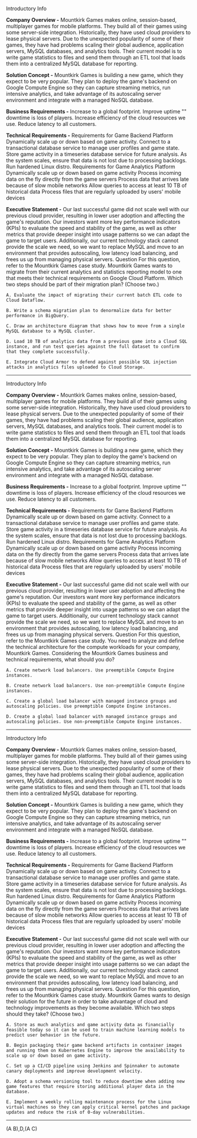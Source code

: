 Introductory Info

**Company Overview -**
Mountkirk Games makes online, session-based, multiplayer games for mobile platforms. They build all of their games using some server-side integration.
Historically, they have used cloud providers to lease physical servers.
Due to the unexpected popularity of some of their games, they have had problems scaling their global audience, application servers, MySQL databases, and analytics tools.
Their current model is to write game statistics to files and send them through an ETL tool that loads them into a centralized MySQL database for reporting.

**Solution Concept -**
Mountkirk Games is building a new game, which they expect to be very popular. They plan to deploy the game's backend on Google Compute Engine so they can capture streaming metrics, run intensive analytics, and take advantage of its autoscaling server environment and integrate with a managed NoSQL database.

**Business Requirements -**
Increase to a global footprint.
Improve uptime "" downtime is loss of players.
Increase efficiency of the cloud resources we use.
Reduce latency to all customers.

**Technical Requirements -**
Requirements for Game Backend Platform
Dynamically scale up or down based on game activity.
Connect to a transactional database service to manage user profiles and game state.
Store game activity in a timeseries database service for future analysis.
As the system scales, ensure that data is not lost due to processing backlogs.
Run hardened Linux distro.
Requirements for Game Analytics Platform
Dynamically scale up or down based on game activity
Process incoming data on the fly directly from the game servers
Process data that arrives late because of slow mobile networks
Allow queries to access at least 10 TB of historical data
Process files that are regularly uploaded by users' mobile devices

**Executive Statement -**
Our last successful game did not scale well with our previous cloud provider, resulting in lower user adoption and affecting the game's reputation. Our investors want more key performance indicators (KPIs) to evaluate the speed and stability of the game, as well as other metrics that provide deeper insight into usage patterns so we can adapt the game to target users. Additionally, our current technology stack cannot provide the scale we need, so we want to replace MySQL and move to an environment that provides autoscaling, low latency load balancing, and frees us up from managing physical servers.
Question
For this question, refer to the Mountkirk Games case study. Mountkirk Games wants to migrate from their current analytics and statistics reporting model to one that meets their technical requirements on Google Cloud Platform.
Which two steps should be part of their migration plan? (Choose two.)

    A. Evaluate the impact of migrating their current batch ETL code to Cloud Dataflow.

    B. Write a schema migration plan to denormalize data for better performance in BigQuery.

    C. Draw an architecture diagram that shows how to move from a single MySQL database to a MySQL cluster.

    D. Load 10 TB of analytics data from a previous game into a Cloud SQL instance, and run test queries against the full dataset to confirm that they complete successfully.

    E. Integrate Cloud Armor to defend against possible SQL injection attacks in analytics files uploaded to Cloud Storage.

----

Introductory Info

**Company Overview -**
Mountkirk Games makes online, session-based, multiplayer games for mobile platforms. They build all of their games using some server-side integration.
Historically, they have used cloud providers to lease physical servers.
Due to the unexpected popularity of some of their games, they have had problems scaling their global audience, application servers, MySQL databases, and analytics tools.
Their current model is to write game statistics to files and send them through an ETL tool that loads them into a centralized MySQL database for reporting.

**Solution Concept -**
Mountkirk Games is building a new game, which they expect to be very popular. They plan to deploy the game's backend on Google Compute Engine so they can capture streaming metrics, run intensive analytics, and take advantage of its autoscaling server environment and integrate with a managed NoSQL database.

**Business Requirements -**
Increase to a global footprint.
Improve uptime "" downtime is loss of players.
Increase efficiency of the cloud resources we use.
Reduce latency to all customers.

**Technical Requirements -**
Requirements for Game Backend Platform
Dynamically scale up or down based on game activity.
Connect to a transactional database service to manage user profiles and game state.
Store game activity in a timeseries database service for future analysis.
As the system scales, ensure that data is not lost due to processing backlogs.
Run hardened Linux distro.
Requirements for Game Analytics Platform
Dynamically scale up or down based on game activity
Process incoming data on the fly directly from the game servers
Process data that arrives late because of slow mobile networks
Allow queries to access at least 10 TB of historical data
Process files that are regularly uploaded by users' mobile devices

**Executive Statement -**
Our last successful game did not scale well with our previous cloud provider, resulting in lower user adoption and affecting the game's reputation. Our investors want more key performance indicators (KPIs) to evaluate the speed and stability of the game, as well as other metrics that provide deeper insight into usage patterns so we can adapt the game to target users. Additionally, our current technology stack cannot provide the scale we need, so we want to replace MySQL and move to an environment that provides autoscaling, low latency load balancing, and frees us up from managing physical servers.
Question
For this question, refer to the Mountkirk Games case study. You need to analyze and define the technical architecture for the compute workloads for your company, Mountkirk Games. Considering the Mountkirk Games business and technical requirements, what should you do?

    A. Create network load balancers. Use preemptible Compute Engine instances.

    B. Create network load balancers. Use non-preemptible Compute Engine instances.

    C. Create a global load balancer with managed instance groups and autoscaling policies. Use preemptible Compute Engine instances.

    D. Create a global load balancer with managed instance groups and autoscaling policies. Use non-preemptible Compute Engine instances.

----

Introductory Info

**Company Overview -**
Mountkirk Games makes online, session-based, multiplayer games for mobile platforms. They build all of their games using some server-side integration.
Historically, they have used cloud providers to lease physical servers.
Due to the unexpected popularity of some of their games, they have had problems scaling their global audience, application servers, MySQL databases, and analytics tools.
Their current model is to write game statistics to files and send them through an ETL tool that loads them into a centralized MySQL database for reporting.

**Solution Concept -**
Mountkirk Games is building a new game, which they expect to be very popular. They plan to deploy the game's backend on Google Compute Engine so they can capture streaming metrics, run intensive analytics, and take advantage of its autoscaling server environment and integrate with a managed NoSQL database.

**Business Requirements -**
Increase to a global footprint.
Improve uptime "" downtime is loss of players.
Increase efficiency of the cloud resources we use.
Reduce latency to all customers.

**Technical Requirements -**
Requirements for Game Backend Platform
Dynamically scale up or down based on game activity.
Connect to a transactional database service to manage user profiles and game state.
Store game activity in a timeseries database service for future analysis.
As the system scales, ensure that data is not lost due to processing backlogs.
Run hardened Linux distro.
Requirements for Game Analytics Platform
Dynamically scale up or down based on game activity
Process incoming data on the fly directly from the game servers
Process data that arrives late because of slow mobile networks
Allow queries to access at least 10 TB of historical data
Process files that are regularly uploaded by users' mobile devices

**Executive Statement -**
Our last successful game did not scale well with our previous cloud provider, resulting in lower user adoption and affecting the game's reputation. Our investors want more key performance indicators (KPIs) to evaluate the speed and stability of the game, as well as other metrics that provide deeper insight into usage patterns so we can adapt the game to target users. Additionally, our current technology stack cannot provide the scale we need, so we want to replace MySQL and move to an environment that provides autoscaling, low latency load balancing, and frees us up from managing physical servers.
Question
For this question, refer to the Mountkirk Games case study. Mountkirk Games wants to design their solution for the future in order to take advantage of cloud and technology improvements as they become available. Which two steps should they take? (Choose two.)

    A. Store as much analytics and game activity data as financially feasible today so it can be used to train machine learning models to predict user behavior in the future.

    B. Begin packaging their game backend artifacts in container images and running them on Kubernetes Engine to improve the availability to scale up or down based on game activity.

    C. Set up a CI/CD pipeline using Jenkins and Spinnaker to automate canary deployments and improve development velocity.

    D. Adopt a schema versioning tool to reduce downtime when adding new game features that require storing additional player data in the database.

    E. Implement a weekly rolling maintenance process for the Linux virtual machines so they can apply critical kernel patches and package updates and reduce the risk of 0-day vulnerabilities.

---
(A B),D,(A C)
